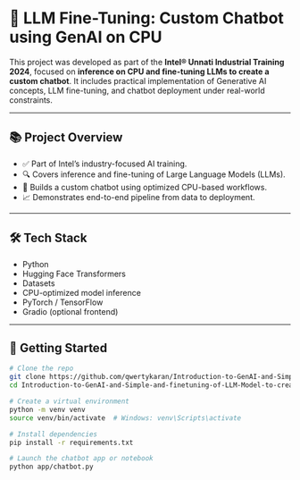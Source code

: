 # 🤖 LLM Fine-Tuning: Custom Chatbot using GenAI on CPU

This project was developed as part of the **Intel® Unnati Industrial Training 2024**, focused on **inference on CPU and fine-tuning LLMs to create a custom chatbot**. It includes practical implementation of Generative AI concepts, LLM fine-tuning, and chatbot deployment under real-world constraints.

---

## 📚 Project Overview

- ✅ Part of Intel’s industry-focused AI training.
- 🔍 Covers inference and fine-tuning of Large Language Models (LLMs).
- 💬 Builds a custom chatbot using optimized CPU-based workflows.
- 📈 Demonstrates end-to-end pipeline from data to deployment.

---

## 🛠️ Tech Stack

- Python
- Hugging Face Transformers
- Datasets
- CPU-optimized model inference
- PyTorch / TensorFlow
- Gradio (optional frontend)

---

## 🚀 Getting Started

```bash
# Clone the repo
git clone https://github.com/qwertykaran/Introduction-to-GenAI-and-Simple-and-finetuning-of-LLM-Model-to-create-a-Custom-Chatbot-main.git
cd Introduction-to-GenAI-and-Simple-and-finetuning-of-LLM-Model-to-create-a-Custom-Chatbot-main

# Create a virtual environment
python -m venv venv
source venv/bin/activate  # Windows: venv\Scripts\activate

# Install dependencies
pip install -r requirements.txt

# Launch the chatbot app or notebook
python app/chatbot.py
